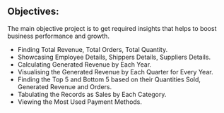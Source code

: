 ## Objectives:
The main objective project is to get required insights that helps to boost business performance and growth.
 - Finding Total Revenue, Total Orders, Total Quantity.
 - Showcasing Employee Details, Shippers Details, Suppliers Details.
 - Calculating Generated Revenue by Each Year.
 - Visualising the Generated Revenue by Each Quarter for Every Year.
 - Finding the Top 5 and Bottom 5 based on their Quantities Sold, Generated Revenue and Orders.
 - Tabulating the Records as Sales by Each Category.
 - Viewing the Most Used Payment Methods.
